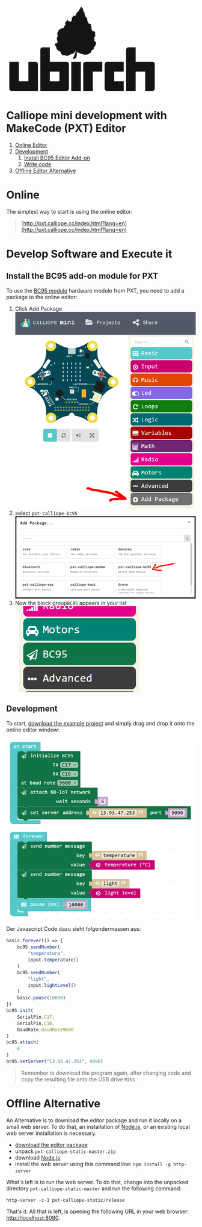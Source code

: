[![ubirch GmbH](files/ubirch.png)](https://ubirch.com)

# Calliope mini development with MakeCode (PXT) Editor

1. [Online Editor](#online)
2. [Development](#develop-software-and-execute-it)
    1. [Install BC95 Editor Add-on](#install-the-bc95-add-on-module-for-pxt)
    2. [Write code](#development)
3. [Offline Editor Alternative](#offline-alternative)    

# Online 

The simplest way to start is using the online editor:

> [http://pxt.calliope.cc/index.html?lang=en](http://pxt.calliope.cc/index.html?lang=en)

# Develop Software and Execute it

## Install the BC95 add-on module for PXT

To use the [BC95 module](http://www.quectel.com/product/bc95.htm) hardware module from PXT, you need to add a package
to the online editor:

1. Click Add Package<br/>![1](files/en-packet-add.png) 
2. select `pxt-calliope-bc95`<br/>![2](files/en-packet-add-1.png)
3. Now the block group`BC95` appears in your list<br/>![3](files/en-packet-add-2.png)

## Development

To start, [download the example project](https://raw.githubusercontent.com/ubirch/telekom-nbiot-hackathon-2017/master/mini-EN-NB-IoT-Example.hex)
and simply drag and drop it onto the online editor window:

![Example Project](files/en-example.png)

Der Javascript Code dazu sieht folgendermassen aus:

```typescript
basic.forever(() => {
    bc95.sendNumber(
        "temperature",
        input.temperature()
    )
    bc95.sendNumber(
        "light",
        input.lightLevel()
    )
    basic.pause(10000)
})
bc95.init(
    SerialPin.C17,
    SerialPin.C16,
    BaudRate.BaudRate9600
)
bc95.attach(
    6
)
bc95.setServer("13.93.47.253", 9090)
```

> Remember to download the program again, after changing code and copy the resulting file onto the USB drive `MINI`. 

# Offline Alternative

An Alternative is to download the editor package and run it locally on a small web server. To
do that, an installation of [Node.js](https://nodejs.org/en/), or an existing local web server installation is necessary. 

- [download the editor package](https://github.com/calliope-mini/pxt-calliope-static/archive/master.zip)
- unpack `pxt-calliope-static-master.zip`
- download [Node.js](https://nodejs.org/en/)
- install the web server using this command line: `npm install -g http-server`

What's left is to run the web server. To do that, change into the unpacked directory `pxt-calliope-static-master` and
run the following command:

```
http-server -c-1 pxt-calliope-static/release
```

That's it. All that is left, is opening the following URL in your web browser:
[http://localhost:8080](http://localhost:8080).
